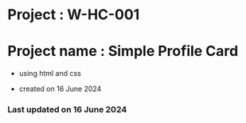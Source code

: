 # Project : W-HC-001
# Project name : Simple Profile Card

* using html and css

* created on 16 June 2024

### Last updated on 16 June 2024